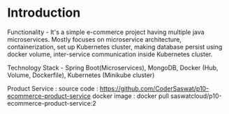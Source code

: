 # Introduction

Functionality - It's a simple e-commerce project having multiple java microservices. Mostly focuses on microservice architecture, containerization, set up Kubernetes cluster, making database persist using docker volume, inter-service communication inside Kubernetes cluster.

Technology Stack - Spring Boot(Microservices), MongoDB, Docker (Hub, Volume, Dockerfile), Kubernetes (Minikube cluster)

Product Service :
  source code : https://github.com/CoderSaswat/p10-ecommerce-product-service
  docker image : docker pull saswatcloud/p10-ecommerce-product-service:2